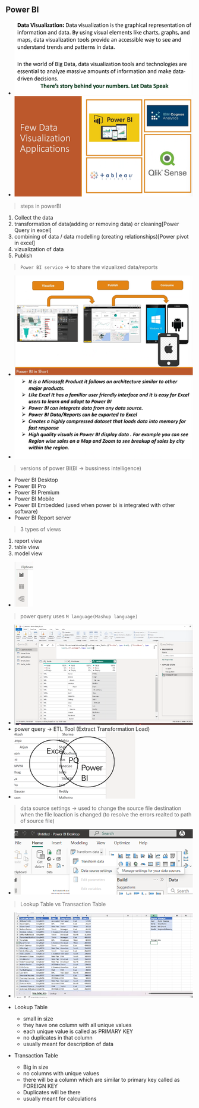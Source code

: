 ## Power BI

- ![alt text](image.png)
- ![alt text](image-1.png)

> steps in powerBI

1. Collect the data
2. transformation of data(adding or removing data) or cleaning[Power Query in excel]
3. combining of data / data modelling (creating relationships)[Power pivot in excel]
4. vizualization of data
5. Publish

> `Power BI service` -> to share the vizualized data/reports

- ![alt text](image-2.png)
- ![alt text](image-3.png)

> versions of power BI(BI -> bussiness intelligence)

- Power BI Desktop
- Power BI Pro
- Power BI Premium
- Power BI Mobile
- Power BI Embedded (used when power bi is integrated with other software)
- Power BI Report server

> 3 types of views

1. report view
2. table view
3. model view

- ![alt text](image-4.png)

> power query uses `M language(Mashup language)`

- ![alt text](image-5.png)
- power query -> ETL Tool (Extract Transformation Load)
- ![alt text](image-6.png)

> data source settings -> used to change the source file destination when the file loaction is changed (to resolve the errors realted to path of source file)

- ![alt text](image-7.png)

> Lookup Table vs Transaction Table

- ![alt text](image-8.png)

- Lookup Table

  - small in size
  - they have one column with all unique values
  - each unique value is called as PRIMARY KEY
  - no duplicates in that column
  - usually meant for description of data

- Transaction Table
  - Big in size
  - no columns with unique values
  - there will be a column which are similar to primary key called as FOREIGN KEY
  - Duplicates will be there
  - usually meant for calculations
